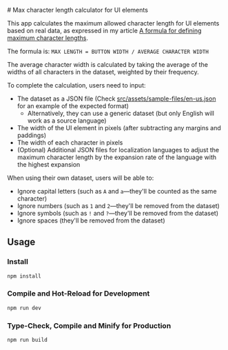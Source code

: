 # Max character length calculator for UI elements

This app calculates the maximum allowed character length for UI elements based on real data, as expressed in my article [A formula for defining maximum character lengths](https://uxcontent.com/a-formula-for-defining-maximum-character-lengths/).

The formula is: `MAX LENGTH = BUTTON WIDTH / AVERAGE CHARACTER WIDTH`

The average character width is calculated by taking the average of the widths of all characters in the dataset, weighted by their frequency.

To complete the calculation, users need to input:

- The dataset as a JSON file (Check [src/assets/sample-files/en-us.json](src/assets/sample-files/en-us.json) for an example of the expected format)
    - Alternatively, they can use a generic dataset (but only English will work as a source language)
- The width of the UI element in pixels (after subtracting any margins and paddings)
- The width of each character in pixels
- (Optional) Additional JSON files for localization languages to adjust the maximum character length by the expansion rate of the language with the highest expansion 

When using their own dataset, users will be able to:

- Ignore capital letters (such as `A` and `a`—they'll be counted as the same character)
- Ignore numbers (such as `1` and `2`—they'll be removed from the dataset)
- Ignore symbols (such as `!` and `?`—they'll be removed from the dataset)
- Ignore spaces (they'll be removed from the dataset)

## Usage

### Install

```sh
npm install
```

### Compile and Hot-Reload for Development

```sh
npm run dev
```

### Type-Check, Compile and Minify for Production

```sh
npm run build
```